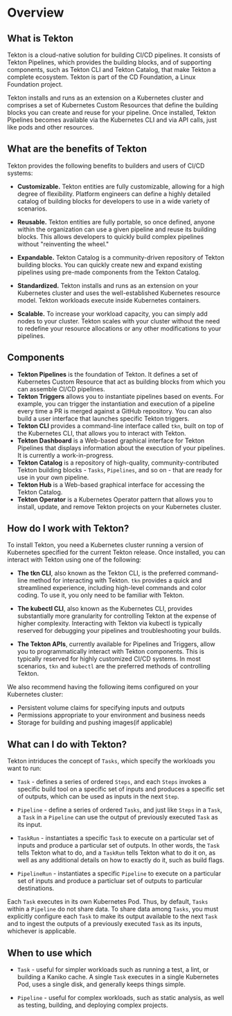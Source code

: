 # Overview

## What is Tekton

Tekton is a cloud-native solution for building CI/CD pipelines. It consists of Tekton Pipelines, which provides the building blocks, and of supporting components, such as Tekton CLI and Tekton Catalog, that make Tekton a complete ecosystem. Tekton is part of the CD Foundation, a Linux Foundation project.

Tekton installs and runs as an extension on a Kubernetes cluster and comprises a set of Kubernetes Custom Resources that define the building blocks you can create and reuse for your pipeline. Once installed, Tekton Pipelines becomes available via the Kubernetes CLI and via API calls, just like pods and other resources.

## What are the benefits of Tekton

Tekton provides the following benefits to builders and users of CI/CD systems:

- **Customizable.** Tekton entities are fully customizable, allowing for a high degree of flexibility. Platform engineers can define a highly detailed catalog of building blocks for developers to use in a wide variety of scenarios.

- **Reusable.** Tekton entities are fully portable, so once defined, anyone within the organization can use a given pipeline and reuse its building blocks. This allows developers to quickly build complex pipelines without "reinventing the wheel."

- **Expandable.** Tekton Catalog is a community-driven repository of Tekton building blocks. You can quickly create new and expand existing pipelines using pre-made components from the Tekton Catalog.

- **Standardized.** Tekton installs and runs as an extension on your Kubernetes cluster and uses the well-established Kubernetes resource model. Tekton workloads execute inside Kubernetes containers.

- **Scalable.** To increase your workload capacity, you can simply add nodes to your cluster. Tekton scales with your cluster without the need to redefine your resource allocations or any other modifications to your pipelines.

## Components

- **Tekton Pipelines** is the foundation of Tekton. It defines a set of Kubernetes Custom Resource that act as building blocks from which you can assemble CI/CD pipelines.
- **Tekton Triggers** allows you to instantiate pipelines based on events. For example, you can trigger the instantiation and execution of a pipeline every time a PR is merged against a GitHub repository. You can also build a user interface that launches specific Tekton triggers.
- **Tekton CLI** provides a command-line interface called `tkn`, built on top of the Kubernetes CLI, that allows you to interact with Tekton.
- **Tekton Dashboard** is a Web-based graphical interface for Tekton Pipelines that displays information about the execution of your pipelines. It is currently a work-in-progress.
- **Tekton Catalog** is a repository of high-quality, community-contributed Tekton building blocks - `Tasks`, `Pipelines`, and so on - that are ready for use in your own pipeline.
- **Tekton Hub** is a Web-based graphical interface for accessing the Tekton Catalog.
- **Tekton Operator** is a Kubernetes Operator pattern that allows you to install, update, and remove Tekton projects on your Kubernetes cluster.

## How do I work with Tekton?

To install Tekton, you need a Kubernetes cluster running a version of Kubernetes specified for the current Tekton release. Once installed, you can interact with Tekton using one of the following:

- **The tkn CLI**, also known as the Tekton CLI, is the preferred command-line method for interacting with Tekton. `tkn` provides a quick and streamlined experience, including high-level commands and color coding. To use it, you only need to be familiar with Tekton.

- **The kubectl CLI**, also known as the Kubernetes CLI, provides substantially more granularity for controlling Tekton at the expense of higher complexity. Interacting with Tekton via kubectl is typically reserved for debugging your pipelines and troubleshooting your builds.
- **The Tekton APIs**, currently available for Pipelines and Triggers, allow you to programmatically interact with Tekton components. This is typically reserved for highly customized CI/CD systems. In most scenarios, `tkn` and `kubectl` are the preferred methods of controlling Tekton.

We also recommend having the following items configured on your Kubernetes cluster:

- Persistent volume claims for specifying inputs and outputs
- Permissions appropriate to your environment and business needs
- Storage for building and pushing images(if applicable)

## What can I do with Tekton?

Tekton intriduces the concept of `Tasks`, which specify the workloads you want to run:

- `Task` - defines a series of ordered `Steps`, and each `Steps` invokes a specific build tool on a specific set of inputs and produces a specific set  of outputs, which can be used as inputs in the next `Step`.

- `Pipeline` - define a series of ordered `Tasks`, and just like `Steps` in a `Task`, a `Task` in a `Pipeline` can use the output of previously executed `Task` as its input.

- `TaskRun` - instantiates a specific `Task` to execute on a particular set of inputs and produce a particular set of outputs. In other words, the `Task` tells Tekton what to do, and a `TaskRun` tells Tekton what to do it on, as well as any additional details on how to exactly do it, such as build flags.

- `PipelineRun` - instantiates a specific `Pipeline` to execute on a particular set of inputs and produce a particluar set of outputs to particular destinations.

Each `Task` executes in its own Kubernetes Pod. Thus, by default, `Tasks` within a `Pipeline` do not share data. To share data among `Tasks`, you must explicitly configure each `Task` to make its output available to the next `Task` and to ingest the outputs of a previously executed `Task` as its inputs, whichever is applicable.

## When to use which

- `Task` - useful for simpler workloads such as running a test, a lint, or building a Kaniko cache. A single `Task` executes in a single Kubernetes Pod, uses a single disk, and generally keeps things simple.

- `Pipeline` - useful for complex workloads, such as static analysis, as well as testing, building, and deploying complex projects.